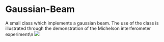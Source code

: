 # Gaussian-Beam
A small class which implements a gaussian beam. The use of the class is illustrated through the demonstration of the Michelson interferometer experiment\n
![](http://i.imgur.com/OUkLi.gif)
